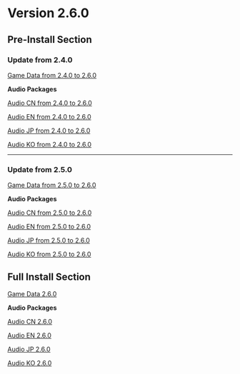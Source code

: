 # Version 2.6.0

## Pre-Install Section

### Update from 2.4.0

[Game Data from 2.4.0 to 2.6.0](https://autopatchhk.yuanshen.com/client_app/update/hk4e_global/10/game_2.4.0_2.6.0_hdiff_IzpvafMJqow6lB2U.zip)

**Audio Packages**

[Audio CN from 2.4.0 to 2.6.0](https://autopatchhk.yuanshen.com/client_app/update/hk4e_global/10/zh-cn_2.4.0_2.6.0_hdiff_g8JQpXKHxcwSYTGn.zip)

[Audio EN from 2.4.0 to 2.6.0](https://autopatchhk.yuanshen.com/client_app/update/hk4e_global/10/en-us_2.4.0_2.6.0_hdiff_1qv4AlX5YUhtgRbf.zip)

[Audio JP from 2.4.0 to 2.6.0](https://autopatchhk.yuanshen.com/client_app/update/hk4e_global/10/ja-jp_2.4.0_2.6.0_hdiff_P5fa2yuwXFYKEnHN.zip)

[Audio KO from 2.4.0 to 2.6.0](https://autopatchhk.yuanshen.com/client_app/update/hk4e_global/10/ko-kr_2.4.0_2.6.0_hdiff_sYVhI9LJd3yTe5EU.zip)

----

### Update from 2.5.0

[Game Data from 2.5.0 to 2.6.0](https://autopatchhk.yuanshen.com/client_app/update/hk4e_global/10/game_2.5.0_2.6.0_hdiff_qr9GvX8ALUe6Puk3.zip)

**Audio Packages**

[Audio CN from 2.5.0 to 2.6.0](https://autopatchhk.yuanshen.com/client_app/update/hk4e_global/10/zh-cn_2.5.0_2.6.0_hdiff_TMDQ3PkIdt4ABcXZ.zip)

[Audio EN from 2.5.0 to 2.6.0](https://autopatchhk.yuanshen.com/client_app/update/hk4e_global/10/en-us_2.5.0_2.6.0_hdiff_cTrqX6uxY1IH7zVs.zip)

[Audio JP from 2.5.0 to 2.6.0](https://autopatchhk.yuanshen.com/client_app/update/hk4e_global/10/ja-jp_2.5.0_2.6.0_hdiff_gRwTfd4VsJXLv9uY.zip)

[Audio KO from 2.5.0 to 2.6.0](https://autopatchhk.yuanshen.com/client_app/update/hk4e_global/10/ko-kr_2.5.0_2.6.0_hdiff_20EY6qkb8IetwBK9.zip)

## Full Install Section

[Game Data 2.6.0](https://autopatchhk.yuanshen.com/client_app/download/pc_zip/20220318211020_aWEQCaw5ZERt54rm/GenshinImpact_2.6.0.zip)

**Audio Packages**

[Audio CN 2.6.0](https://autopatchhk.yuanshen.com/client_app/download/pc_zip/20220318211020_aWEQCaw5ZERt54rm/Audio_Chinese_2.6.0.zip)

[Audio EN 2.6.0](https://autopatchhk.yuanshen.com/client_app/download/pc_zip/20220318211020_aWEQCaw5ZERt54rm/Audio_English(US)_2.6.0.zip)

[Audio JP 2.6.0](https://autopatchhk.yuanshen.com/client_app/download/pc_zip/20220318211020_aWEQCaw5ZERt54rm/Audio_Japanese_2.6.0.zip)

[Audio KO 2.6.0](https://autopatchhk.yuanshen.com/client_app/download/pc_zip/20220318211020_aWEQCaw5ZERt54rm/Audio_Korean_2.6.0.zip)
